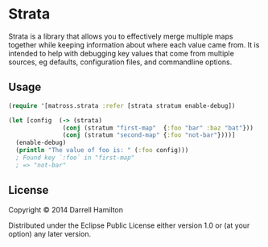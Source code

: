 # Strata

Strata is a library that allows you to effectively merge multiple maps together while keeping information
about where each value came from. It is intended to help with debugging key values that come from multiple
sources, eg defaults, configuration files, and commandline options.


## Usage

```clojure
(require '[matross.strata :refer [strata stratum enable-debug])

(let [config  (-> (strata)
               (conj (stratum "first-map"  {:foo "bar" :baz "bat"}))
               (conj (stratum "second-map" {:foo "not-bar"})))]
  (enable-debug)
  (println "The value of foo is: " (:foo config)))
  ; Found key `:foo` in "first-map"
  ; => "not-bar"
```

## License

Copyright © 2014 Darrell Hamilton

Distributed under the Eclipse Public License either version 1.0 or (at
your option) any later version.
